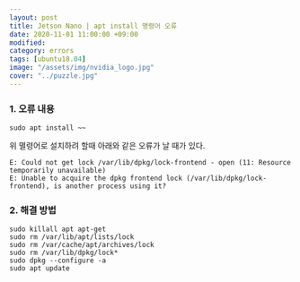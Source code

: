 ```yaml
---
layout: post
title: Jetson Nano | apt install 명령어 오류
date: 2020-11-01 11:00:00 +09:00
modified: 
category: errors
tags: [ubuntu18.04]
image: "/assets/img/nvidia_logo.jpg"
cover: "../puzzle.jpg"
---
```


### 1. 오류 내용

```
sudo apt install ~~
```

위 멸령어로 설치하려 할때 아래와 같은 오류가 날 때가 있다.  

`E: Could not get lock /var/lib/dpkg/lock-frontend - open (11: Resource temporarily unavailable)`  
`E: Unable to acquire the dpkg frontend lock (/var/lib/dpkg/lock-frontend), is another process using it?`  


### 2. 해결 방법
```
sudo killall apt apt-get
sudo rm /var/lib/apt/lists/lock 
sudo rm /var/cache/apt/archives/lock
sudo rm /var/lib/dpkg/lock*
sudo dpkg --configure -a
sudo apt update
```